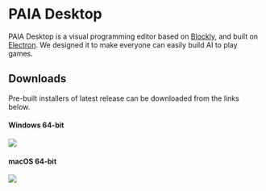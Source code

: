 # PAIA Desktop

PAIA Desktop is a visual programming editor based on [Blockly](https://github.com/google/blockly), and built on [Electron](https://github.com/electron/electron). We designed it to make everyone can easily build AI to play games.

## Downloads

Pre-built installers of latest release can be downloaded from the links below.

<!-- ### 版本說明
- 一般使用版：便於教師教學使用，包含兩套範例程式，並且使用者可以建立自己的資料集，並分享給他人使用。
- 官方競賽版：競賽專用的版本，包含兩套範例程式，不能建立下載資料集。
- 台南市競賽版：為了台南市競賽客製化建置，包含台南市提供之範例程式，隱藏下載資料集的功能。 -->

#### Windows 64-bit
<!-- ##### 一般使用版 -->
[![](https://img.shields.io/badge/EXE%20Installer-v3.0.0--beta.0-red)](https://github.com/PAIA-Playful-AI-Arena/Paia-Desktop/releases/download/v3.0.0-beta.0/PAIA.Desktop-3.0.0-beta.0.Setup.exe)
<!-- [![](https://img.shields.io/badge/ZIP%20Portable-v3.0.0-beta.0-red)](https://github.com/PAIA-Playful-AI-Arena/Paia-Desktop/releases/download/v3.0.0-beta.0/PAIA-Desktop-win32-x64-3.0.0-beta.0.zip)
##### 官方競賽版
[![](https://img.shields.io/badge/EXE%20Installer-v3.0.0-beta.0--competition-blue)](https://github.com/PAIA-Playful-AI-Arena/Paia-Desktop/releases/download/v3.0.0-beta.0/PAIA-Desktop-3.0.0-beta.0-competition.Setup.exe) [![](https://img.shields.io/badge/ZIP%20Portable-v3.0.0-beta.0--competition-blue)](https://github.com/PAIA-Playful-AI-Arena/Paia-Desktop/releases/download/v3.0.0-beta.0/PAIA-Desktop-win32-x64-3.0.0-beta.0-competition.zip)
##### 台南競賽版
[![](https://img.shields.io/badge/EXE%20Installer-v3.0.0-beta.0--competition--tn-green)](https://github.com/PAIA-Playful-AI-Arena/Paia-Desktop/releases/download/v3.0.0-beta.0/PAIA-Desktop-3.0.0-beta.0-competition-tn.Setup.exe) [![](https://img.shields.io/badge/ZIP%20Portable-v3.0.0-beta.0--competition--tn-green)](https://github.com/PAIA-Playful-AI-Arena/Paia-Desktop/releases/download/v3.0.0-beta.0/PAIA-Desktop-win32-x64-3.0.0-beta.0-competition-tn.zip) -->
#### macOS 64-bit
<!-- ##### 一般使用版 -->
[![](https://img.shields.io/badge/DMG%20Installer-v3.0.0--beta.0-red)](https://github.com/PAIA-Playful-AI-Arena/Paia-Desktop/releases/download/v3.0.0-beta.0/PAIA.Desktop-3.0.0-beta.0-x64.dmg)
<!-- [![](https://img.shields.io/badge/ZIP%20Portable-v3.0.0-beta.0-red)](https://github.com/PAIA-Playful-AI-Arena/Paia-Desktop/releases/download/v3.0.0-beta.0/PAIA-Desktop-darwin-x64-3.0.0-beta.0.zip)
##### 官方競賽版
[![](https://img.shields.io/badge/DMG%20Installer-v3.0.0-beta.0--competition-blue)](https://github.com/PAIA-Playful-AI-Arena/Paia-Desktop/releases/download/v3.0.0-beta.0/PAIA-Desktop-3.0.0-beta.0-competition.dmg) [![](https://img.shields.io/badge/ZIP%20Portable-v3.0.0-beta.0--competition-blue)](https://github.com/PAIA-Playful-AI-Arena/Paia-Desktop/releases/download/v3.0.0-beta.0/PAIA-Desktop-darwin-x64-3.0.0-beta.0-competition.zip)
##### 台南競賽版
[![](https://img.shields.io/badge/DMG%20Installer-v3.0.0-beta.0--competition--tn-green)](https://github.com/PAIA-Playful-AI-Arena/Paia-Desktop/releases/download/v3.0.0-beta.0/PAIA-Desktop-3.0.0-beta.0-competition-tn.dmg) [![](https://img.shields.io/badge/ZIP%20Portable-v3.0.0-beta.0--competition--tn-green)](https://github.com/PAIA-Playful-AI-Arena/Paia-Desktop/releases/download/v3.0.0-beta.0/PAIA-Desktop-darwin-x64-3.0.0-beta.0-competition-tn.zip) -->

<!-- #### Linux 64-bit
##### 一般使用版 -->
<!-- [![](https://img.shields.io/badge/DEB%20Installer-v3.0.0-beta.0-red)](https://github.com/PAIA-Playful-AI-Arena/Paia-Desktop/releases/download/v3.0.0-beta.0/PAIA-Desktop-3.0.0-beta.0.deb) -->
<!-- [![](https://img.shields.io/badge/RPM%20Installer-v3.0.0-beta.0-red)](https://github.com/PAIA-Playful-AI-Arena/Paia-Desktop/releases/download/v3.0.0-beta.0/PAIA-Desktop-3.0.0-beta.0.rpm) 
##### 官方競賽版
[![](https://img.shields.io/badge/DEB%20Installer-v3.0.0-beta.0--competition-blue)](https://github.com/PAIA-Playful-AI-Arena/Paia-Desktop/releases/download/v3.0.0-beta.0/PAIA-Desktop-3.0.0-beta.0-competition.deb) [![](https://img.shields.io/badge/RPM%20Installer-v3.0.0-beta.0--competition-blue)](https://github.com/PAIA-Playful-AI-Arena/Paia-Desktop/releases/download/v3.0.0-beta.0/PAIA-Desktop-3.0.0-beta.0-competition.rpm) 
##### 台南競賽版
[![](https://img.shields.io/badge/DEB%20Installer-v3.0.0-beta.0--competition--tn-green)](https://github.com/PAIA-Playful-AI-Arena/Paia-Desktop/releases/download/v3.0.0-beta.0/PAIA-Desktop-3.0.0-beta.0-competition-tn.deb) [![](https://img.shields.io/badge/RPM%20Installer-v3.0.0-beta.0--competition--tn-green)](https://github.com/PAIA-Playful-AI-Arena/Paia-Desktop/releases/download/v3.0.0-beta.0/PAIA-Desktop-3.0.0-beta.0-competition-tn.rpm)  -->


<!-- ## Building

To build PAIA Desktop from source you'll need [Git](https://git-scm.com), [Python 3.6+](https://www.python.org/) and [Node.js](https://nodejs.org/en/download/) (which comes with [npm](http://npmjs.com)) installed on your computer. From your command line:

```bash
# Clone this repository
git clone --recursive https://github.com/PAIA-Playful-AI-Arena/Paia-Desktop.git
# Go into the repository
cd Paia-Desktop
# Install Python dependencies
pip install -r python/requirements.txt
# Install Node.js dependencies
npm install
# Build Python executable
npm run make-py
# Build PAIA Desktop executable
npm run make
```

For users without Python, we also provide pre-built Python executables for different system platforms. From your command line:
```bash
# Clone this repository
git clone --recursive https://github.com/PAIA-Playful-AI-Arena/Paia-Desktop.git
# Go into the repository
cd Paia-Desktop
# Install Node.js dependencies
npm install
# Download Python executable for your platform
npm run download-py-[win32, darwin, linux]
# Build PAIA Desktop executable
npm run make
```


The built executables can be found in the `out` directory. -->
